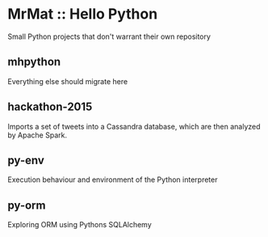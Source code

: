 # MrMat :: Hello Python

Small Python projects that don't warrant their own repository

## mhpython

Everything else should migrate here

## hackathon-2015

Imports a set of tweets into a Cassandra database, which are then analyzed by Apache Spark.

## py-env

Execution behaviour and environment of the Python interpreter

## py-orm

Exploring ORM using Pythons SQLAlchemy
